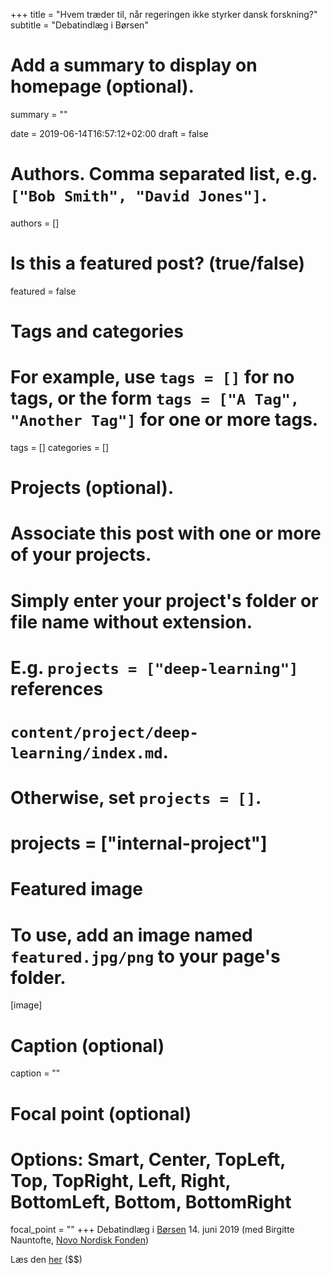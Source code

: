 +++
title = "Hvem træder til, når regeringen ikke styrker dansk forskning?"
subtitle = "Debatindlæg i Børsen"

# Add a summary to display on homepage (optional).
summary = ""

date = 2019-06-14T16:57:12+02:00
draft = false

# Authors. Comma separated list, e.g. `["Bob Smith", "David Jones"]`.
authors = []

# Is this a featured post? (true/false)
featured = false

# Tags and categories
# For example, use `tags = []` for no tags, or the form `tags = ["A Tag", "Another Tag"]` for one or more tags.
tags = []
categories = []

# Projects (optional).
#   Associate this post with one or more of your projects.
#   Simply enter your project's folder or file name without extension.
#   E.g. `projects = ["deep-learning"]` references
#   `content/project/deep-learning/index.md`.
#   Otherwise, set `projects = []`.
# projects = ["internal-project"]

# Featured image
# To use, add an image named `featured.jpg/png` to your page's folder.
[image]
  # Caption (optional)
  caption = ""

  # Focal point (optional)
  # Options: Smart, Center, TopLeft, Top, TopRight, Left, Right, BottomLeft, Bottom, BottomRight
  focal_point = ""
+++
Debatindlæg i [Børsen](https://www.borsen.dk) 14. juni 2019 (med Birgitte Nauntofte, [Novo Nordisk Fonden](https://novonordiskfonden.dk/da/))  

Læs den [her](https://borsen.dk/nyheder/opinion/artikel/11/227364/artikel.html) ($$)
